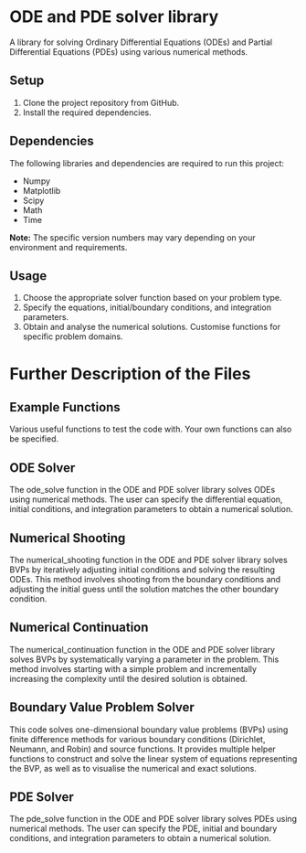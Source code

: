 # ODE and PDE solver library
A library for solving Ordinary Differential Equations (ODEs) and Partial Differential Equations (PDEs) using various numerical methods.

## Setup

1. Clone the project repository from GitHub.
2. Install the required dependencies.

## Dependencies
The following libraries and dependencies are required to run this project:

- Numpy
- Matplotlib
- Scipy
- Math
- Time

**Note:** The specific version numbers may vary depending on your environment and requirements.

## Usage
1. Choose the appropriate solver function based on your problem type.
2. Specify the equations, initial/boundary conditions, and integration parameters.
3. Obtain and analyse the numerical solutions. Customise functions for specific problem domains.


# Further Description of the Files

## Example Functions
Various useful functions to test the code with. Your own functions can also be specified. 

## ODE Solver
The ode_solve function in the ODE and PDE solver library solves ODEs using numerical methods. The user can specify the differential equation, initial conditions, and integration parameters to obtain a numerical solution.

## Numerical Shooting
The numerical_shooting function in the ODE and PDE solver library solves BVPs by iteratively adjusting initial conditions and solving the resulting ODEs. This method involves shooting from the boundary conditions and adjusting the initial guess until the solution matches the other boundary condition.

## Numerical Continuation
The numerical_continuation function in the ODE and PDE solver library solves BVPs by systematically varying a parameter in the problem. This method involves starting with a simple problem and incrementally increasing the complexity until the desired solution is obtained.

## Boundary Value Problem Solver
This code solves one-dimensional boundary value problems (BVPs) using finite difference methods for various boundary conditions (Dirichlet, Neumann, and Robin) and source functions. It provides multiple helper functions to construct and solve the linear system of equations representing the BVP, as well as to visualise the numerical and exact solutions.

## PDE Solver
The pde_solve function in the ODE and PDE solver library solves PDEs using numerical methods. The user can specify the PDE, initial and boundary conditions, and integration parameters to obtain a numerical solution.